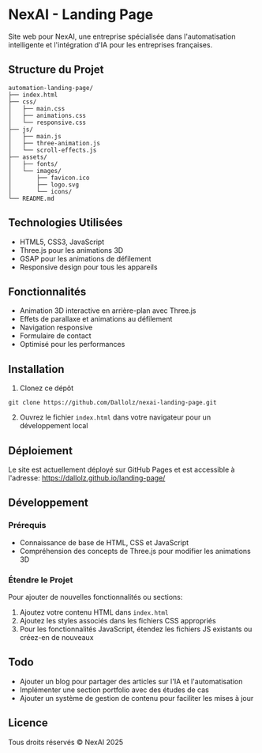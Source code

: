# NexAI - Landing Page

Site web pour NexAI, une entreprise spécialisée dans l'automatisation intelligente et l'intégration d'IA pour les entreprises françaises.

## Structure du Projet

```
automation-landing-page/
├── index.html
├── css/
│   ├── main.css
│   ├── animations.css
│   └── responsive.css
├── js/
│   ├── main.js
│   ├── three-animation.js
│   └── scroll-effects.js
├── assets/
│   ├── fonts/
│   └── images/
│       ├── favicon.ico
│       ├── logo.svg
│       └── icons/
└── README.md
```

## Technologies Utilisées

- HTML5, CSS3, JavaScript
- Three.js pour les animations 3D
- GSAP pour les animations de défilement
- Responsive design pour tous les appareils

## Fonctionnalités

- Animation 3D interactive en arrière-plan avec Three.js
- Effets de parallaxe et animations au défilement
- Navigation responsive
- Formulaire de contact
- Optimisé pour les performances

## Installation

1. Clonez ce dépôt
```
git clone https://github.com/Dallolz/nexai-landing-page.git
```

2. Ouvrez le fichier `index.html` dans votre navigateur pour un développement local

## Déploiement

Le site est actuellement déployé sur GitHub Pages et est accessible à l'adresse:
https://dallolz.github.io/landing-page/

## Développement

### Prérequis

- Connaissance de base de HTML, CSS et JavaScript
- Compréhension des concepts de Three.js pour modifier les animations 3D

### Étendre le Projet

Pour ajouter de nouvelles fonctionnalités ou sections:

1. Ajoutez votre contenu HTML dans `index.html`
2. Ajoutez les styles associés dans les fichiers CSS appropriés
3. Pour les fonctionnalités JavaScript, étendez les fichiers JS existants ou créez-en de nouveaux

## Todo

- Ajouter un blog pour partager des articles sur l'IA et l'automatisation
- Implémenter une section portfolio avec des études de cas
- Ajouter un système de gestion de contenu pour faciliter les mises à jour

## Licence

Tous droits réservés © NexAI 2025